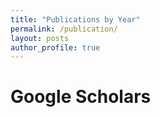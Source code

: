 ```yaml
---
title: "Publications by Year"
permalink: /publication/
layout: posts
author_profile: true
---
```


# Google Scholars
